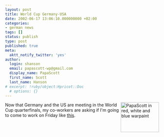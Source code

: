 ```yaml
---
layout: post
title: World Cup Germany-USA
date: 2002-06-17 13:06:10.000000000 +02:00
categories:
- german news
tags: []
status: publish
type: post
published: true
meta:
  aktt_notify_twitter: 'yes'
author:
  login: shanson
  email: papascott-wp@gmail.com
  display_name: PapaScott
  first_name: Scott
  last_name: Hanson
# excerpt: !ruby/object:Hpricot::Doc
  # options: {}
---
```

<p><a href="http://www.papascott.de/2002/02/23"><img alt="PapaScott in red, white and blue warpaint" src="http://www.papascott.de/wordpress/wp-content/uploads/2002/06/smhmakeup-thumb.jpg" width="125" height="98" border="0" align="right" /></a>Now that Germany and the US are meeting in the World Cup quarterfinals, my co-workers are asking if I'm going to come to work on Friday like <a href="http://www.papascott.de/2002/02/23">this</a>.</p>
